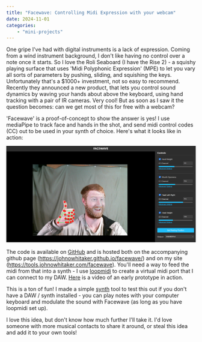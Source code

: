```yaml
---
title: "Facewave: Controlling Midi Expression with your webcam"
date: 2024-11-01
categories:
    - "mini-projects"
---
```


One gripe I've had with digital instruments is a lack of expression. Coming from a wind instrument background, I don't like having no control over a note once it starts. So I love the Roli Seaboard (I have the Rise 2) - a squishy playing surface that uses 'Midi Polyphonic Expression' (MPE) to let you vary all sorts of parameters by pushing, sliding, and squishing the keys. Unfortunately that's a $1000+ investment, not so easy to recommend. Recently they announced a new product, that lets you control sound dynamics by waving your hands about above the keyboard, using hand tracking with a pair of IR cameras. Very cool! But as soon as I saw it the question becomes: can we get most of this for free with a webcam?

'Facewave' is a proof-of-concept to show the answer is yes! I use mediaPipe to track face and hands in the shot, and send midi control codes (CC) out to be used in your synth of choice. Here's what it looks like in action:

![](images/facewave.png)

The code is available on [GitHub](https://github.com/johnowhitaker/facewave) and is hosted both on the accompanying github page (https://johnowhitaker.github.io/facewave/) and on my site (https://tools.johnowhitaker.com/facewave). You'll need a way to feed the midi from that into a synth - I use [loopmidi](https://www.tobias-erichsen.de/software/loopmidi.html) to create a virtual midi port that I can connect to my DAW. [Here](https://x.com/johnowhitaker/status/1851667773354840523) is a video of an early prototype in action.

This is a ton of fun! I made a simple [synth](https://tools.johnowhitaker.com/msynth) tool to test this out if you don't have a DAW / synth installed - you can play notes with your computer keyboard and modulate the sound with Facewave (as long as you have loopmidi set up). 

I love this idea, but don't know how much further I'll take it. I'd love someone with more musical contacts to share it around, or steal this idea and add it to your own tools!